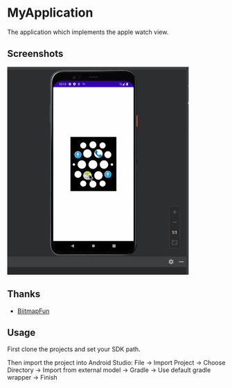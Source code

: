 # MyApplication

The application which implements the apple watch view.

## Screenshots
![img_1.png](img_1.png)

## Thanks
- [BiitmapFun](https://github.com/kesenhoo/BitmapFun)

## Usage
First clone the projects and set your SDK path.

Then import the project into Android Studio: File -> Import Project -> Choose Directory -> Import from external model -> Gradle -> Use default gradle wrapper -> Finish